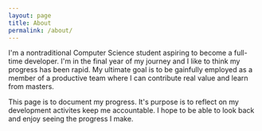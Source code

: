 ```yaml
---
layout: page
title: About
permalink: /about/
---
```


I'm a nontraditional Computer Science student aspiring to become a full-time developer. I'm in the final year of my journey and I like to think my progress has been rapid. My ultimate goal is to be gainfully employed as a member of a productive team where I can contribute real value and learn from masters.

This page is to document my progress. It's purpose is to reflect on my development activites keep me accountable. I hope to be able to look back and enjoy seeing the progress I make.